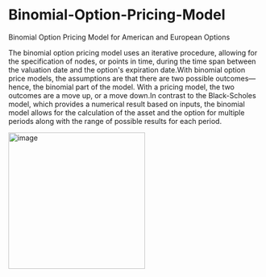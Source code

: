 # Binomial-Option-Pricing-Model
Binomial Option Pricing Model for American and European Options 

The binomial option pricing model uses an iterative procedure, allowing for the specification of nodes, or points in time, during the time span between the valuation date and the option's expiration date.With binomial option price models, the assumptions are that there are two possible outcomes—hence, the binomial part of the model. With a pricing model, the two outcomes are a move up, or a move down.In contrast to the Black-Scholes model, which provides a numerical result based on inputs, the binomial model allows for the calculation of the asset and the option for multiple periods along with the range of possible results for each period.

<img width="271" alt="image" src="https://user-images.githubusercontent.com/99968604/176922448-dd8b8570-ef21-4006-819c-4c1c3ed0e329.png">



